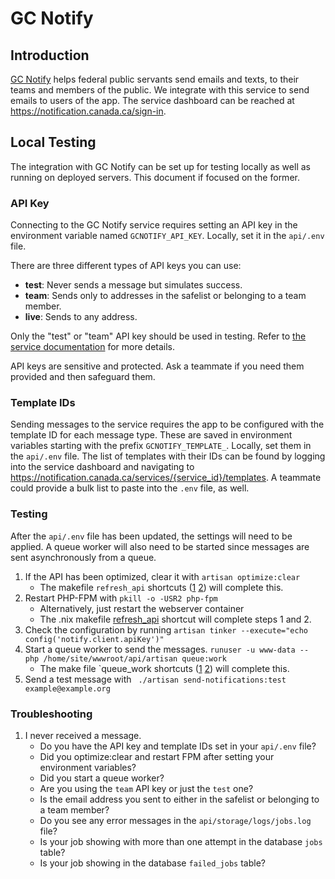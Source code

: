 # GC Notify

## Introduction

[GC Notify](https://notification.canada.ca/) helps federal public servants send emails and texts, to their teams and members of the public. We integrate with this service to send emails to users of the app. The service dashboard can be reached at https://notification.canada.ca/sign-in.

## Local Testing

The integration with GC Notify can be set up for testing locally as well as running on deployed servers. This document if focused on the former.

### API Key

Connecting to the GC Notify service requires setting an API key in the environment variable named `GCNOTIFY_API_KEY`. Locally, set it in the `api/.env` file.

There are three different types of API keys you can use:

- **test**: Never sends a message but simulates success.
- **team**: Sends only to addresses in the safelist or belonging to a team member.
- **live**: Sends to any address.

Only the "test" or "team" API key should be used in testing. Refer to [the service documentation](https://documentation.notification.canada.ca/en/keys.html#key-types) for more details.

API keys are sensitive and protected. Ask a teammate if you need them provided and then safeguard them.

### Template IDs

Sending messages to the service requires the app to be configured with the template ID for each message type. These are saved in environment variables starting with the prefix `GCNOTIFY_TEMPLATE_`. Locally, set them in the `api/.env` file. The list of templates with their IDs can be found by logging into the service dashboard and navigating to https://notification.canada.ca/services/{service_id}/templates. A teammate could provide a bulk list to paste into the `.env` file, as well.

### Testing

After the `api/.env` file has been updated, the settings will need to be applied. A queue worker will also need to be started since messages are sent asynchronously from a queue.

1. If the API has been optimized, clear it with `artisan optimize:clear`
   - The makefile `refresh_api` shortcuts ([1](https://github.com/GCTC-NTGC/gc-digital-talent/blob/main/Makefile#L25) [2](https://github.com/GCTC-NTGC/gc-digital-talent/blob/main/Makefile.nix#L32)) will complete this.
2. Restart PHP-FPM with `pkill -o -USR2 php-fpm`
   - Alternatively, just restart the webserver container
   - The .nix makefile [refresh_api](https://github.com/GCTC-NTGC/gc-digital-talent/blob/main/Makefile.nix#L32) shortcut will complete steps 1 and 2.
3. Check the configuration by running `artisan tinker --execute="echo config('notify.client.apiKey')"`
4. Start a queue worker to send the messages. `runuser -u www-data -- php /home/site/wwwroot/api/artisan queue:work`
   - The make file `queue_work shortcuts ([1](https://github.com/GCTC-NTGC/gc-digital-talent/blob/main/Makefile#L53) [2](https://github.com/GCTC-NTGC/gc-digital-talent/blob/main/Makefile.nix#L64)) will complete this.
5. Send a test message with ` ./artisan send-notifications:test example@example.org`

### Troubleshooting

1. I never received a message.
   - Do you have the API key and template IDs set in your `api/.env` file?
   - Did you optimize:clear and restart FPM after setting your environment variables?
   - Did you start a queue worker?
   - Are you using the `team` API key or just the `test` one?
   - Is the email address you sent to either in the safelist or belonging to a team member?
   - Do you see any error messages in the `api/storage/logs/jobs.log` file?
   - Is your job showing with more than one attempt in the database `jobs` table?
   - Is your job showing in the database `failed_jobs` table?
